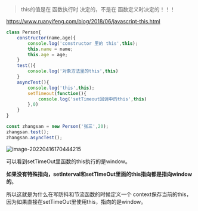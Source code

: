 > this的值是在 函数执行时 决定的，不是在 函数定义时决定的！！！

https://www.ruanyifeng.com/blog/2018/06/javascript-this.html

```javascript
class Person{
    constructor(name,age){
        console.log('constructor 里的 this',this);
        this.name = name;
        this.age = age;
    }
    test(){
        console.log('对象方法里的this',this)
    }
    asyncTest(){
        console.log('this',this);
        setTimeout(function(){
            console.log('setTimeout回调中的this',this)
        },0)
    }
}

const zhangsan = new Person('张三',20);
zhangsan.test();
zhangsan.asyncTest();
```

![image-20220416170444215](https://s2.loli.net/2022/04/16/TiF8eMORdPf6s2h.png)

可以看到setTimeOut里函数的this执行的是window。

**如果没有特殊指向，setInterval和setTImeOut里面的this指向都是指向window的**。

所以这就是为什么在写防抖和节流函数的时候定义一个 context保存当前的this，因为如果直接在setTimeOut里使用this，指向的是window。

